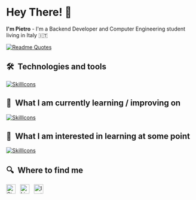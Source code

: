 # Hey There! 👋
**I'm Pietro** - I'm a Backend Developer and Computer Engineering student living in Italy 🇮🇹

[![Readme Quotes](https://quotes-github-readme.vercel.app/api?type=horizontal&theme=dark&quote=There%20is%20always%20one%20more%20bug%20to%20fix.%20&author=Ellen%20Ullman)](https://github.com/piyushsuthar/github-readme-quotes)

## 🛠  Technologies and tools

[![SkillIcons](https://skillicons.dev/icons?i=python,django,mysql,postgres,vue,js,html,css,tailwind,bootstrap,electron,git,pycharm,webstorm,docker,laravel,angular,aws,nginx,java,cpp,github,sqlite)](https://skillicons.dev)<br/>


## 📖  What I am currently learning / improving on

[![SkillIcons](https://skillicons.dev/icons?i=kubernetes)](https://skillicons.dev)<br/>


## 👾  What I am interested in learning at some point

[![SkillIcons](https://skillicons.dev/icons?i=react,flutter,mongo,nodejs,fastapi)](https://skillicons.dev)<br/>


## 🔍  Where to find me

[<img src="https://img.shields.io/badge/stack%20overflow-FE7A16?logo=stack-overflow&logoColor=white&style=for-the-badge" alt="Stack Overflow logo" title="Stack Overflow" height="25" />](https://stackoverflow.com/users/16426230/pietro-massaro)
&nbsp;
[<img src="https://img.shields.io/badge/LinkedIn-0077B5?style=for-the-badge&logo=linkedin&logoColor=white" alt="LinkedIn logo" title="LinkedIn" height="25" />](https://www.linkedin.com/in/pietro-massaro)
&nbsp;
[<img src="https://img.shields.io/badge/Instagram-E4405F?style=for-the-badge&logo=instagram&logoColor=white" alt="Instagram logo" title="Instagram" height="25"/>](https://www.instagram.com/massaro.pietro)
